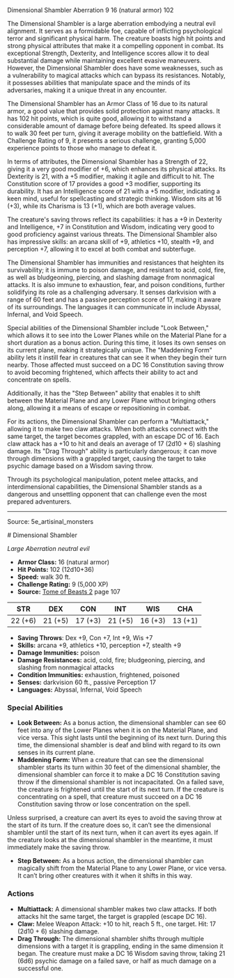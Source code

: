 <MonsterName/>Dimensional Shambler</MonsterName>
<CreatureType/>Aberration</CreatureType>
<CR/>9</CR>
<AC/>16 (natural armor)</AC>
<HP/>102</HP>
<summary>The Dimensional Shambler is a large aberration embodying a neutral evil alignment. It serves as a formidable foe, capable of inflicting psychological terror and significant physical harm. The creature boasts high hit points and strong physical attributes that make it a compelling opponent in combat. Its exceptional Strength, Dexterity, and Intelligence scores allow it to deal substantial damage while maintaining excellent evasive maneuvers. However, the Dimensional Shambler does have some weaknesses, such as a vulnerability to magical attacks which can bypass its resistances. Notably, it possesses abilities that manipulate space and the minds of its adversaries, making it a unique threat in any encounter.</summary>

<detail>

The Dimensional Shambler has an Armor Class of 16 due to its natural armor, a good value that provides solid protection against many attacks. It has 102 hit points, which is quite good, allowing it to withstand a considerable amount of damage before being defeated. Its speed allows it to walk 30 feet per turn, giving it average mobility on the battlefield. With a Challenge Rating of 9, it presents a serious challenge, granting 5,000 experience points to those who manage to defeat it.

In terms of attributes, the Dimensional Shambler has a Strength of 22, giving it a very good modifier of +6, which enhances its physical attacks. Its Dexterity is 21, with a +5 modifier, making it agile and difficult to hit. The Constitution score of 17 provides a good +3 modifier, supporting its durability. It has an Intelligence score of 21 with a +5 modifier, indicating a keen mind, useful for spellcasting and strategic thinking. Wisdom sits at 16 (+3), while its Charisma is 13 (+1), which are both average values.

The creature's saving throws reflect its capabilities: it has a +9 in Dexterity and Intelligence, +7 in Constitution and Wisdom, indicating very good to good proficiency against various threats. The Dimensional Shambler also has impressive skills: an arcana skill of +9, athletics +10, stealth +9, and perception +7, allowing it to excel at both combat and subterfuge.

The Dimensional Shambler has immunities and resistances that heighten its survivability; it is immune to poison damage, and resistant to acid, cold, fire, as well as bludgeoning, piercing, and slashing damage from nonmagical attacks. It is also immune to exhaustion, fear, and poison conditions, further solidifying its role as a challenging adversary. It senses darkvision with a range of 60 feet and has a passive perception score of 17, making it aware of its surroundings. The languages it can communicate in include Abyssal, Infernal, and Void Speech.

Special abilities of the Dimensional Shambler include "Look Between," which allows it to see into the Lower Planes while on the Material Plane for a short duration as a bonus action. During this time, it loses its own senses on its current plane, making it strategically unique. The "Maddening Form" ability lets it instill fear in creatures that can see it when they begin their turn nearby. Those affected must succeed on a DC 16 Constitution saving throw to avoid becoming frightened, which affects their ability to act and concentrate on spells. 

Additionally, it has the "Step Between" ability that enables it to shift between the Material Plane and any Lower Plane without bringing others along, allowing it a means of escape or repositioning in combat.

For its actions, the Dimensional Shambler can perform a "Multiattack," allowing it to make two claw attacks. When both attacks connect with the same target, the target becomes grappled, with an escape DC of 16. Each claw attack has a +10 to hit and deals an average of 17 (2d10 + 6) slashing damage. Its "Drag Through" ability is particularly dangerous; it can move through dimensions with a grappled target, causing the target to take psychic damage based on a Wisdom saving throw.

Through its psychological manipulation, potent melee attacks, and interdimensional capabilities, the Dimensional Shambler stands as a dangerous and unsettling opponent that can challenge even the most prepared adventurers.</detail>



---

Source: 5e_artisinal_monsters

<statblock>
# Dimensional Shambler

*Large* *Aberration* *neutral evil*

- **Armor Class:** 16 (natural armor)
- **Hit Points:** 102 (12d10+36)
- **Speed:** walk 30 ft.
- **Challenge Rating:** 9 (5,000 XP)
- **Source:** [Tome of Beasts 2](https://koboldpress.com/kpstore/product/tome-of-beasts-2-for-5th-edition) page 107

| STR | DEX | CON | INT | WIS | CHA |
| --- | --- | --- | --- | --- | --- |
| 22 (+6) | 21 (+5) | 17 (+3) | 21 (+5) | 16 (+3) | 13 (+1) |

- **Saving Throws**: Dex +9, Con +7, Int +9, Wis +7
- **Skills:** arcana +9, athletics +10, perception +7, stealth +9
- **Damage Immunities:** poison
- **Damage Resistances:** acid, cold, fire; bludgeoning, piercing, and slashing from nonmagical attacks
- **Condition Immunities:** exhaustion, frightened, poisoned
- **Senses:** darkvision 60 ft., passive Perception 17
- **Languages:** Abyssal, Infernal, Void Speech

### Special Abilities

- **Look Between:** As a bonus action, the dimensional shambler can see 60 feet into any of the Lower Planes when it is on the Material Plane, and vice versa. This sight lasts until the beginning of its next turn. During this time, the dimensional shambler is deaf and blind with regard to its own senses in its current plane.
- **Maddening Form:** When a creature that can see the dimensional shambler starts its turn within 30 feet of the dimensional shambler, the dimensional shambler can force it to make a DC 16 Constitution saving throw if the dimensional shambler is not incapacitated. On a failed save, the creature is frightened until the start of its next turn. If the creature is concentrating on a spell, that creature must succeed on a DC 16 Constitution saving throw or lose concentration on the spell.

Unless surprised, a creature can avert its eyes to avoid the saving throw at the start of its turn. If the creature does so, it can’t see the dimensional shambler until the start of its next turn, when it can avert its eyes again. If the creature looks at the dimensional shambler in the meantime, it must immediately make the saving throw.
- **Step Between:** As a bonus action, the dimensional shambler can magically shift from the Material Plane to any Lower Plane, or vice versa. It can’t bring other creatures with it when it shifts in this way.

### Actions

- **Multiattack:** A dimensional shambler makes two claw attacks. If both attacks hit the same target, the target is grappled (escape DC 16).
- **Claw:** Melee Weapon Attack: +10 to hit, reach 5 ft., one target. Hit: 17 (2d10 + 6) slashing damage.
- **Drag Through:** The dimensional shambler shifts through multiple dimensions with a target it is grappling, ending in the same dimension it began. The creature must make a DC 16 Wisdom saving throw, taking 21 (6d6) psychic damage on a failed save, or half as much damage on a successful one.


</statblock>


